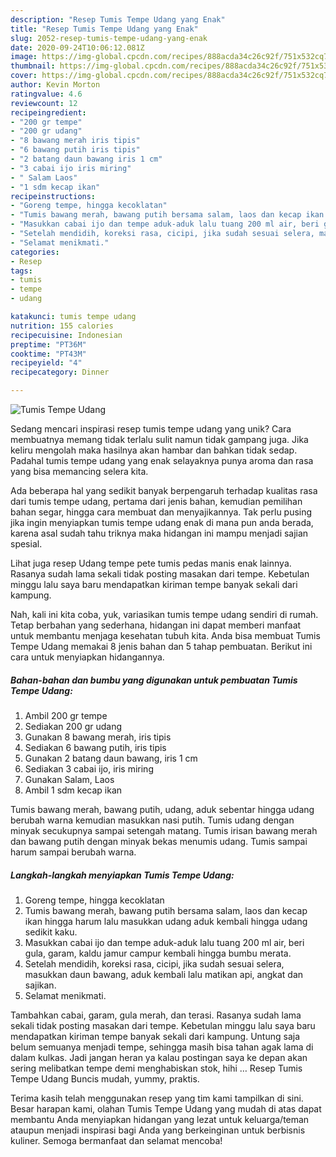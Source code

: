 ```yaml
---
description: "Resep Tumis Tempe Udang yang Enak"
title: "Resep Tumis Tempe Udang yang Enak"
slug: 2052-resep-tumis-tempe-udang-yang-enak
date: 2020-09-24T10:06:12.081Z
image: https://img-global.cpcdn.com/recipes/888acda34c26c92f/751x532cq70/tumis-tempe-udang-foto-resep-utama.jpg
thumbnail: https://img-global.cpcdn.com/recipes/888acda34c26c92f/751x532cq70/tumis-tempe-udang-foto-resep-utama.jpg
cover: https://img-global.cpcdn.com/recipes/888acda34c26c92f/751x532cq70/tumis-tempe-udang-foto-resep-utama.jpg
author: Kevin Morton
ratingvalue: 4.6
reviewcount: 12
recipeingredient:
- "200 gr tempe"
- "200 gr udang"
- "8 bawang merah iris tipis"
- "6 bawang putih iris tipis"
- "2 batang daun bawang iris 1 cm"
- "3 cabai ijo iris miring"
- " Salam Laos"
- "1 sdm kecap ikan"
recipeinstructions:
- "Goreng tempe, hingga kecoklatan"
- "Tumis bawang merah, bawang putih bersama salam, laos dan kecap ikan hingga harum lalu masukkan udang aduk kembali hingga udang sedikit kaku."
- "Masukkan cabai ijo dan tempe aduk-aduk lalu tuang 200 ml air, beri gula, garam, kaldu jamur campur kembali hingga bumbu merata."
- "Setelah mendidih, koreksi rasa, cicipi, jika sudah sesuai selera, masukkan daun bawang, aduk kembali lalu matikan api, angkat dan sajikan."
- "Selamat menikmati."
categories:
- Resep
tags:
- tumis
- tempe
- udang

katakunci: tumis tempe udang 
nutrition: 155 calories
recipecuisine: Indonesian
preptime: "PT36M"
cooktime: "PT43M"
recipeyield: "4"
recipecategory: Dinner

---
```



![Tumis Tempe Udang](https://img-global.cpcdn.com/recipes/888acda34c26c92f/751x532cq70/tumis-tempe-udang-foto-resep-utama.jpg)

Sedang mencari inspirasi resep tumis tempe udang yang unik? Cara membuatnya memang tidak terlalu sulit namun tidak gampang juga. Jika keliru mengolah maka hasilnya akan hambar dan bahkan tidak sedap. Padahal tumis tempe udang yang enak selayaknya punya aroma dan rasa yang bisa memancing selera kita.

Ada beberapa hal yang sedikit banyak berpengaruh terhadap kualitas rasa dari tumis tempe udang, pertama dari jenis bahan, kemudian pemilihan bahan segar, hingga cara membuat dan menyajikannya. Tak perlu pusing jika ingin menyiapkan tumis tempe udang enak di mana pun anda berada, karena asal sudah tahu triknya maka hidangan ini mampu menjadi sajian spesial.

Lihat juga resep Udang tempe pete tumis pedas manis enak lainnya. Rasanya sudah lama sekali tidak posting masakan dari tempe. Kebetulan minggu lalu saya baru mendapatkan kiriman tempe banyak sekali dari kampung.


Nah, kali ini kita coba, yuk, variasikan tumis tempe udang sendiri di rumah. Tetap berbahan yang sederhana, hidangan ini dapat memberi manfaat untuk membantu menjaga kesehatan tubuh kita. Anda bisa membuat Tumis Tempe Udang memakai 8 jenis bahan dan 5 tahap pembuatan. Berikut ini cara untuk menyiapkan hidangannya.

<!--inarticleads1-->

##### Bahan-bahan dan bumbu yang digunakan untuk pembuatan Tumis Tempe Udang:

1. Ambil 200 gr tempe
1. Sediakan 200 gr udang
1. Gunakan 8 bawang merah, iris tipis
1. Sediakan 6 bawang putih, iris tipis
1. Gunakan 2 batang daun bawang, iris 1 cm
1. Sediakan 3 cabai ijo, iris miring
1. Gunakan  Salam, Laos
1. Ambil 1 sdm kecap ikan


Tumis bawang merah, bawang putih, udang, aduk sebentar hingga udang berubah warna kemudian masukkan nasi putih. Tumis udang dengan minyak secukupnya sampai setengah matang. Tumis irisan bawang merah dan bawang putih dengan minyak bekas menumis udang. Tumis sampai harum sampai berubah warna. 

<!--inarticleads2-->

##### Langkah-langkah menyiapkan Tumis Tempe Udang:

1. Goreng tempe, hingga kecoklatan
1. Tumis bawang merah, bawang putih bersama salam, laos dan kecap ikan hingga harum lalu masukkan udang aduk kembali hingga udang sedikit kaku.
1. Masukkan cabai ijo dan tempe aduk-aduk lalu tuang 200 ml air, beri gula, garam, kaldu jamur campur kembali hingga bumbu merata.
1. Setelah mendidih, koreksi rasa, cicipi, jika sudah sesuai selera, masukkan daun bawang, aduk kembali lalu matikan api, angkat dan sajikan.
1. Selamat menikmati.


Tambahkan cabai, garam, gula merah, dan terasi. Rasanya sudah lama sekali tidak posting masakan dari tempe. Kebetulan minggu lalu saya baru mendapatkan kiriman tempe banyak sekali dari kampung. Untung saja belum semuanya menjadi tempe, sehingga masih bisa tahan agak lama di dalam kulkas. Jadi jangan heran ya kalau postingan saya ke depan akan sering melibatkan tempe demi menghabiskan stok, hihi … Resep Tumis Tempe Udang Buncis mudah, yummy, praktis. 

Terima kasih telah menggunakan resep yang tim kami tampilkan di sini. Besar harapan kami, olahan Tumis Tempe Udang yang mudah di atas dapat membantu Anda menyiapkan hidangan yang lezat untuk keluarga/teman ataupun menjadi inspirasi bagi Anda yang berkeinginan untuk berbisnis kuliner. Semoga bermanfaat dan selamat mencoba!
